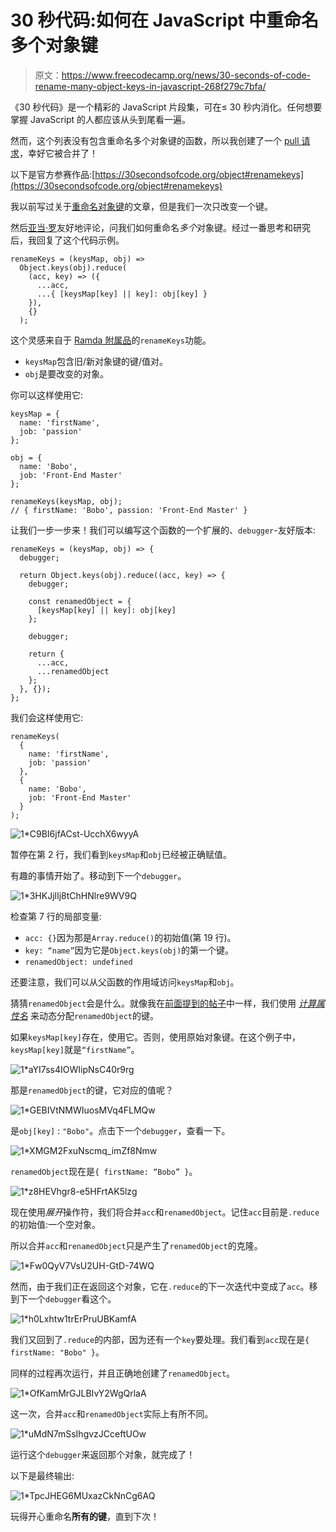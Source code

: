 # 30 秒代码:如何在 JavaScript 中重命名多个对象键

> 原文：<https://www.freecodecamp.org/news/30-seconds-of-code-rename-many-object-keys-in-javascript-268f279c7bfa/>

《30 秒代码》是一个精彩的 JavaScript 片段集，可在≤ 30 秒内消化。任何想要掌握 JavaScript 的人都应该从头到尾看一遍。

然而，这个列表没有包含重命名多个对象键的函数，所以我创建了一个 [pull 请求](https://github.com/Chalarangelo/30-seconds-of-code/pull/646)，幸好它被合并了！

以下是官方参赛作品:[https://30secondsofcode.org/object#renamekeys](https://30secondsofcode.org/object#renamekeys)

我以前写过关于[重命名对象键](https://medium.com/front-end-hacking/immutably-rename-object-keys-in-javascript-5f6353c7b6dd)的文章，但是我们一次只改变一个键。

然后[亚当·罗](https://medium.com/@adaminsley)友好地评论，问我们如何重命名*多个*对象键。经过一番思考和研究后，我回复了这个代码示例。

```
renameKeys = (keysMap, obj) =>
  Object.keys(obj).reduce(
    (acc, key) => ({
      ...acc,
      ...{ [keysMap[key] || key]: obj[key] }
    }),
    {}
  ); 
```

这个灵感来自于 [Ramda 附属品](https://char0n.github.io/ramda-adjunct/2.6.0/RA.html#.renameKeys)的`renameKeys`功能。

*   `keysMap`包含旧/新对象键的键/值对。
*   `obj`是要改变的对象。

你可以这样使用它:

```
keysMap = {
  name: 'firstName',
  job: 'passion'
};

obj = {
  name: 'Bobo',
  job: 'Front-End Master'
};

renameKeys(keysMap, obj);
// { firstName: 'Bobo', passion: 'Front-End Master' } 
```

让我们一步一步来！我们可以编写这个函数的一个扩展的、`debugger`-友好版本:

```
renameKeys = (keysMap, obj) => {
  debugger;

  return Object.keys(obj).reduce((acc, key) => {
    debugger;

    const renamedObject = {
      [keysMap[key] || key]: obj[key]
    };

    debugger;

    return {
      ...acc,
      ...renamedObject
    };
  }, {});
}; 
```

我们会这样使用它:

```
renameKeys(
  {
    name: 'firstName',
    job: 'passion'
  },
  {
    name: 'Bobo',
    job: 'Front-End Master'
  }
); 
```

![1*C9BI6jfACst-UcchX6wyyA](img/6ce0dc21664deeb968a00da233aead8f.png)

暂停在第 2 行，我们看到`keysMap`和`obj`已经被正确赋值。

有趣的事情开始了。移动到下一个`debugger`。

![1*3HKJjlIj8tChHNlre9WV9Q](img/bb0c18ea66e4bf0410dbe47aaa8b54a1.png)

检查第 7 行的局部变量:

*   `acc: {}`因为那是`Array.reduce()`的初始值(第 19 行)。
*   `key: “name”`因为它是`Object.keys(obj)`的第一个键。
*   `renamedObject: undefined`

还要注意，我们可以从父函数的作用域访问`keysMap`和`obj`。

猜猜`renamedObject`会是什么。就像我在[前面提到的帖子](https://medium.com/front-end-hacking/immutably-rename-object-keys-in-javascript-5f6353c7b6dd)中一样，我们使用 [*计算属性名*](https://developer.mozilla.org/en-US/docs/Web/JavaScript/Reference/Operators/Object_initializer) 来动态分配`renamedObject`的键。

如果`keysMap[key]`存在，使用它。否则，使用原始对象键。在这个例子中，`keysMap[key]`就是`“firstName”`。

![1*aYI7ss4IOWIipNsC40r9rg](img/49ed356b3447018572d0eda6f7cc3c7e.png)

那是`renamedObject`的键，它对应的值呢？

![1*GEBIVtNMWIuosMVq4FLMQw](img/345771f3688d098b5d2b33dd8f09fe29.png)

是`obj[key]` : `"Bobo"`。点击下一个`debugger`，查看一下。

![1*XMGM2FxuNscmq_imZf8Nmw](img/d56c68a76e9ea84a9c25d0ce95f87fd9.png)

`renamedObject`现在是`{ firstName: “Bobo” }`。

![1*z8HEVhgr8-e5HFrtAK5lzg](img/052b3e9907d5143397a926f415d7887a.png)

现在使用*展开*操作符，我们将合并`acc`和`renamedObject`。记住`acc`目前是`.reduce`的初始值:一个空对象。

所以合并`acc`和`renamedObject`只是产生了`renamedObject`的克隆。

![1*Fw0QyV7VsU2UH-GtD-74WQ](img/5ecfae51e58db14feb2b3320da4bc059.png)

然而，由于我们正在返回这个对象，它在`.reduce`的下一次迭代中变成了`acc`。移到下一个`debugger`看这个。

![1*h0Lxhtw1trErPruUBKamfA](img/c37c976935d787ca81d9168efb6be709.png)

我们又回到了`.reduce`的内部，因为还有一个`key`要处理。我们看到`acc`现在是`{ firstName: "Bobo" }`。

同样的过程再次运行，并且正确地创建了`renamedObject`。

![1*OfKamMrGJLBIvY2WgQrlaA](img/4d0b3e953447e20ecfafbac449acab7d.png)

这一次，合并`acc`和`renamedObject`实际上有所不同。

![1*uMdN7mSsIhgvzJCceftUOw](img/cca43a34cddc430964088fbc5b692758.png)

运行这个`debugger`来返回那个对象，就完成了！

以下是最终输出:

![1*TpcJHEG6MUxazCkNnCg6AQ](img/664e2e887129335d0ae4806efd53688f.png)

玩得开心重命名**所有的键**，直到下次！